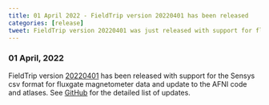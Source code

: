 ```yaml
---
title: 01 April 2022 - FieldTrip version 20220401 has been released
categories: [release]
tweet: FieldTrip version 20220401 was just released with support for fluxgate magnetometer data and AFNI atlases. See http://www.fieldtriptoolbox.org/#01-april-2022
---
```


### 01 April, 2022

FieldTrip version [20220401](http://github.com/fieldtrip/fieldtrip/releases/tag/20220401) has been released with support for the Sensys csv format for fluxgate magnetometer data and update to the AFNI code and atlases. See [GitHub](https://github.com/fieldtrip/fieldtrip/compare/20220321...20220401) for the detailed list of updates.
